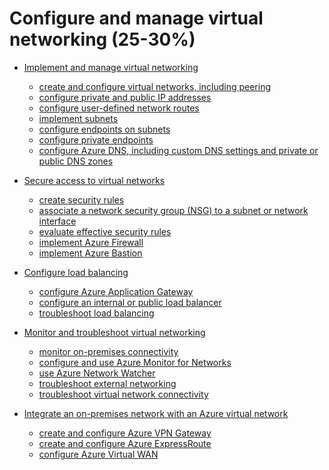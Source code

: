 # Configure and manage virtual networking (25-30%)

<!-- TOC depthfrom:2 depthto:3 -->

- [Implement and manage virtual networking](#implement-and-manage-virtual-networking)
    - [create and configure virtual networks, including peering](#create-and-configure-virtual-networks-including-peering)
    - [configure private and public IP addresses](#configure-private-and-public-ip-addresses)
    - [configure user-defined network routes](#configure-user-defined-network-routes)
    - [implement subnets](#implement-subnets)
    - [configure endpoints on subnets](#configure-endpoints-on-subnets)
    - [configure private endpoints](#configure-private-endpoints)
    - [configure Azure DNS, including custom DNS settings and private or public DNS zones](#configure-azure-dns-including-custom-dns-settings-and-private-or-public-dns-zones)

- [Secure access to virtual networks](#secure-access-to-virtual-networks)
    - [create security rules](#create-security-rules)
    - [associate a network security group (NSG) to a subnet or network interface](#associate-a-network-security-group-(nsg)-to-a-subnet-or-network-interface)
    - [evaluate effective security rules](#evaluate-effective-security-rules)
    - [implement Azure Firewall](#implement-azure-firewall)
    - [implement Azure Bastion](#implement-azure-bastion)

- [Configure load balancing](#configure-load-balancing)
    - [configure Azure Application Gateway](#configure-azure-application-gateway)
    - [configure an internal or public load balancer](#configure-an-internal-or-public-load-balancer)
    - [troubleshoot load balancing](#troubleshoot-load-balancing)

- [Monitor and troubleshoot virtual networking](#monitor-and-troubleshoot-virtual-networking)
    - [monitor on-premises connectivity](#monitor-on-premises-connectivity)
    - [configure and use Azure Monitor for Networks](#configure-and-use-azure-monitor-for-networks)
    - [use Azure Network Watcher](#use-azure-network-watcher)
    - [troubleshoot external networking](#troubleshoot-external-networking)
    - [troubleshoot virtual network connectivity](#troubleshoot-virtual-network-connectivity)

- [Integrate an on-premises network with an Azure virtual network](#integrate-an-on-premises-network-with-an-azure-virtual-network)
    - [create and configure Azure VPN Gateway](#create-and-configure-azure-vpn-gateway)
    - [create and configure Azure ExpressRoute](#create-and-configure-azure-expressRoute)
    - [configure Azure Virtual WAN](#configure-azure-virtual-wan)

<!-- /TOC -->